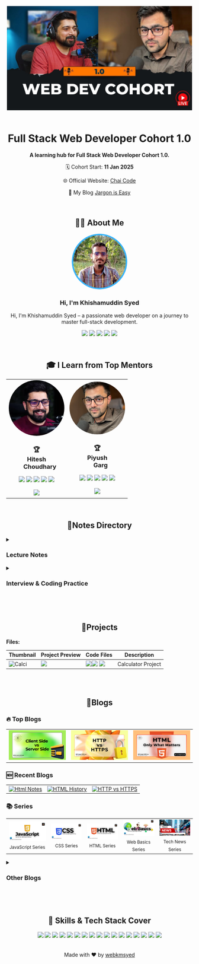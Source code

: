 <!------------------------------------------------------------------Hero Section------------------------------------------------------------------------------------------------------------------>

<div align="center">  
  <img alt="Cohort Banner" src="assets/banner/cohort_banner.jpg" width="500">   
</div><br>

<h1 align="center"> Full Stack Web Developer Cohort 1.0 </h1>

<p align="center"><b>A learning hub for Full Stack Web Developer Cohort 1.0.</b></p>
<p align="center">🗓️ Cohort Start: <b>11 Jan 2025</b></p>
<p align="center">🌐 Official Website: <a href="https://chaicode.com/">Chai Code</a></p>
<p align="center">📖 My Blog <a href="https://jargoniseasy.com/">Jargon is Easy</a></p><br/>

<!------------------------------------------------------------------About me Section------------------------------------------------------------------------------------------------------------------>

<h2 align="center">👨‍💻 About Me</h2>

<p align="center">
  <img src="assets/avatar/syed.webp" alt="Khishamuddin Syed" width="150" style="border-radius: 100%;">
</p>

<h3 align="center">Hi, I'm Khishamuddin Syed</h3>
<p align="center">Hi, I'm Khishamuddin Syed – a passionate web developer on a journey to master full-stack development.</p>
<p align="center">
  <a href="https://www.linkedin.com/in/webkmsyed/"><img src="https://img.shields.io/badge/-Linkedin-0A66C2?style=for-the-badge&logo=LinkedIn&logoColor=white"></a>
  <a href="https://x.com/webkmsyed"><img src="https://img.shields.io/badge/-X-000000?style=for-the-badge&logo=Twitter&logoColor=white"></a>
  <a href="https://www.instagram.com/webkmsyed/"><img src="https://img.shields.io/badge/-Instagram-E4405F?style=for-the-badge&logo=Instagram&logoColor=white"></a>
  <a href="https://github.com/webkmsyed"><img src="https://img.shields.io/badge/-Github-181717?style=for-the-badge&logo=GitHub&logoColor=white"></a>
  <a href="https://hashnode.com/@webkmsyed"><img src="https://img.shields.io/badge/Hashnode-0A66C2?style=for-the-badge&logo=Hashnode&logoColor=white"></a>
</p><br/>


<!------------------------------------------------------------------Mentors Section------------------------------------------------------------------------------------------------------------------>

<h2 align="center">🎓 I Learn from Top Mentors</h2>

<table align="center">
  <tr>
    <td align="center" width="50%">
      <img src="assets/avatar/hitesh.webp" alt="Hitesh Choudhary" width="150px" style="border-radius: 100%;">
      <h3>🏆<br>Hitesh<br>&nbsp;&nbsp;&nbsp;&nbsp;Choudhary</h3>
      <a href="https://github.com/hiteshchoudhary"><img src="https://img.shields.io/badge/-Github-181717?style=for-the-badge&logo=GitHub&logoColor=white"></a>
      <a href="https://hiteshchoudhary.com/"><img src="https://img.shields.io/badge/Website-0e76a8?style=for-the-badge&logo=google-chrome&logoColor=white"></a>
      <a href="https://twitter.com/Hiteshdotcom"><img src="https://img.shields.io/badge/X-000000?style=for-the-badge&logo=Twitter&logoColor=black"></a>
      <a href="https://in.linkedin.com/in/hiteshchoudhary"><img src="https://img.shields.io/badge/Linkedin-0077B5?style=for-the-badge&logo=LinkedIn&logoColor=white"></a>
      <a href="https://www.youtube.com/@chaiaurcode"><img src="https://img.shields.io/badge/Chai%20Aur%20Code-FF0000?style=for-the-badge&logo=YouTube&logoColor=white"></a>
      <br><br>
      <img src="https://github-readme-stats.vercel.app/api?username=hiteshchoudhary&show_icons=true&theme=radical">
    </td>
    <td align="center" width="50%">
      <img src="assets/avatar/piyush.webp" alt="Piyush Garg" width="150px" style="border-radius: 100%;">
      <h3>🏆<br>Piyush<br>&nbsp;&nbsp;&nbsp;&nbsp;Garg</h3>
      <a href="https://github.com/piyushgarg-dev"><img src="https://img.shields.io/badge/-Github-181717?style=for-the-badge&logo=GitHub&logoColor=white"></a>
      <a href="https://www.piyushgarg.dev/"><img src="https://img.shields.io/badge/Website-0e76a8?style=for-the-badge&logo=google-chrome&logoColor=white"></a>
      <a href="https://twitter.com/piyushgarg_dev"><img src="https://img.shields.io/badge/X-000000?style=for-the-badge&logo=Twitter&logoColor=white"></a>
      <a href="https://in.linkedin.com/in/piyushgarg195"><img src="https://img.shields.io/badge/Linkedin-0077B5?style=for-the-badge&logo=LinkedIn&logoColor=white"></a>
      <a href="https://www.youtube.com/@piyushgargdev"><img src="https://img.shields.io/badge/Piyush%20Garg%20Dev-FF0000?style=for-the-badge&logo=YouTube&logoColor=white"></a>
      <br><br>
      <img src="https://github-readme-stats.vercel.app/api?username=piyushgarg-dev&show_icons=true&theme=radical">
    </td>
  </tr>
</table><br/>

<!------------------------------------------------------------------Notes Section---------------------------------------------------------------------------------------------------------------------------->

<h2 align="center">📌Notes Directory</h2>

<details>
  <summary><h3>Lecture Notes</h3></summary>
<details>
  <summary>Week 01</summary>

  **Files:**

  | Thumbnail | File Name        | Description             |
  | --------- | ---------------- | ----------------------- |
  | ![Thumb](path/to/thumbnail.png) | [Lecture01.js](Lecture%20Notes/Week%2001/Lecture01.js) | JavaScript code file |
  | ![Thumb](path/to/thumbnail.png) | [Notes.txt](Lecture%20Notes/Week%2001/Notes.txt)       | Text notes           |
  | ![Thumb](path/to/thumbnail.png) | [README.md](Lecture%20Notes/Week%2001/README.md)       | Markdown summary     |

</details>

<details>
  <summary>Week 02</summary>
  
  **Files:**
  
  | Thumbnail | File Name        | Description             |
  | --------- | ---------------- | ----------------------- |
  | ![Thumb](path/to/thumbnail.png) | [Lecture02.js](Lecture%20Notes/Week%2002/Lecture02.js) | JavaScript code file |
  | ![Thumb](path/to/thumbnail.png) | [Notes.txt](Lecture%20Notes/Week%2002/Notes.txt)       | Text notes           |
  | ![Thumb](path/to/thumbnail.png) | [README.md](Lecture%20Notes/Week%2002/README.md)       | Markdown summary     |
</details>

</details>

<details>
  <summary><h3>Interview & Coding Practice</h3></summary>

<details>
  <summary>JavaScript DSA</summary>
  
  **Files:**

  | Thumbnail | File Name         | Description         |
  | --------- | ----------------- | ------------------- |
  | ![Thumb](path/to/thumbnail.png) | [Practice1.js](Interview%20Coding%20Practice/Practice%20Set%201/Practice1.js) | Coding challenge    |
  | ![Thumb](path/to/thumbnail.png) | [TestCases.txt](Interview%20Coding%20Practice/Practice%20Set%201/TestCases.txt) | Test cases        |
</details>

<details>
  <summary>Machine Coding Round</summary>
  
  **Files:**

  | Thumbnail | File Name         | Description         |
  | --------- | ----------------- | ------------------- |
  | ![Thumb](path/to/thumbnail.png) | [Practice2.js](Interview%20Coding%20Practice/Practice%20Set%202/Practice2.js) | Coding challenge    |
  | ![Thumb](path/to/thumbnail.png) | [TestCases.txt](Interview%20Coding%20Practice/Practice%20Set%202/TestCases.txt) | Test cases          |
</details>

<details>
  <summary>Aptitude and Reasoning</summary>
  
  **Files:**

  | Thumbnail | File Name         | Description         |
  | --------- | ----------------- | ------------------- |
  | ![Thumb](path/to/thumbnail.png) | [Practice2.js](Interview%20Coding%20Practice/Practice%20Set%202/Practice2.js) | Coding challenge    |
  | ![Thumb](path/to/thumbnail.png) | [TestCases.txt](Interview%20Coding%20Practice/Practice%20Set%202/TestCases.txt) | Test cases          |
</details>

</details>
<br><br><br>

<!------------------------------------------------------------------Porject Section--------------------------------------------------------------------------------------------------------->

<h2 align="center">📌Projects</h2>

**Files:**

| Thumbnail | Project Preview | Code Files | Description |
| --------- | --------- | ----------- | ----------- |
| <img src="https://w7.pngwing.com/pngs/724/729/png-transparent-calculator-calculator-electronics-calculator-technology-thumbnail.png" alt="Calci" width="50px"> | <a href="https://hashnode.com/@webkmsyed"><img src="https://img.shields.io/badge/Calculator-0A66C2?style=for-the-badge&logo=Calculator&logoColor=white"></a> | <a href="#"><img src="https://img.shields.io/badge/HTML5-E34F26?style=for-the-badge&logo=html5&logoColor=white"></a><a href="#"><img src="https://img.shields.io/badge/CSS3-1572B6?style=for-the-badge&logo=css3&logoColor=white"></a> <a href="#"><img src="https://img.shields.io/badge/JavaScript-F7DF1E?style=for-the-badge&logo=javascript&logoColor=black"></a> | Calculator Project |

<br><br>

<!------------------------------------------------------------------Blog Section------------------------------------------------------------------------------------------------------------>


<h2 align="center">📌Blogs</h2>

### 🔥 Top Blogs

<table>
  <tr>
    <td align="center">
      <a href="https://jargoniseasy.com/client-side-vs-server-side">
        <img src="https://github.com/webkmsyed/webkmsyed/raw/main/images/blogPost/01.webp" alt="Client vs Server" width="200">
      </a>
    </td>
    <td align="center">
      <a href="https://jargoniseasy.com/http-vs-https">
        <img src="https://github.com/webkmsyed/webkmsyed/raw/main/images/blogPost/02.webp" alt="HTTP vs HTTPS" width="200">
      </a>
      <br/>
    </td>
    <td align="center">
      <a href="https://jargoniseasy.com/html-short-notes">
        <img src="https://github.com/webkmsyed/webkmsyed/raw/main/images/blogPost/03.webp" alt="HTML Short Notes" width="200">
      </a>
      <br/>
    </td>
  </tr>
</table>

### 🆕 Recent Blogs

<table>
  <tr>
    <td align="center">
      <a href="https://jargoniseasy.com/html-short-notes">
        <img src="https://cdn.hashnode.com/res/hashnode/image/upload/v1739378047924/b5d8f418-ddab-4605-8964-866bccfc750b.webp?w=1600&h=840&fit=crop&crop=entropy&auto=compress,format&format=webp" alt="Html Notes" width="200">
      </a>
    </td>
    <td align="center">
      <a href="https://jargoniseasy.com/the-html-theory">
        <img src="https://cdn.hashnode.com/res/hashnode/image/upload/v1739296912944/36b0dd1e-8b87-453d-870b-fdc42c0301a9.webp?w=1600&h=840&fit=crop&crop=entropy&auto=compress,format&format=webp" alt="HTML History" width="200">
      </a>
      <br/>
    </td>
    <td align="center">
      <a href="https://jargoniseasy.com/http-vs-https">
        <img src="https://cdn.hashnode.com/res/hashnode/image/upload/v1739176050382/c1b73cb9-9319-45d2-a413-adf69ac45a04.webp?w=1600&h=840&fit=crop&crop=entropy&auto=compress,format&format=webp" alt="HTTP vs HTTPS" width="200">
      </a>
      <br/>
    </td>
  </tr>
</table>

### 📚 Series

<table>
  <tr>
    <td align="center">
      <a href="https://jargoniseasy.com/series/javascript">
        <img src="assets/thumbnails/blog-series-thumbnails/js-cover.webp" alt="JavaScript Series" width="200">
      </a>
      <br/><sub>JavaScript Series</sub>
    </td>
    <td align="center">
      <a href="https://jargoniseasy.com/series/css">
        <img src="assets/thumbnails/blog-series-thumbnails/css-cover.webp" alt="CSS Series" width="200">
      </a>
      <br/><sub>CSS Series</sub>
    </td>
    <td align="center">
      <a href="https://jargoniseasy.com/series/html">
        <img src="assets/thumbnails/blog-series-thumbnails/html-cover.webp" alt="HTML Series" width="200">
      </a>
      <br/><sub>HTML Series</sub>
    </td>
    <td align="center">
      <a href="https://jargoniseasy.com/series/web-basics">
        <img src="assets/thumbnails/blog-series-thumbnails/web-basic-cover.webp" alt="Web Basics" width="200">
      </a>
      <br/><sub>Web Basics Series</sub>
    </td>
    <td align="center">
      <a href="https://jargoniseasy.com/series/tech-news">
        <img src="assets/thumbnails/blog-series-thumbnails/news-cover.webp" alt="HTML Series" width="200">
      </a>
      <br/><sub>Tech News Series</sub>
    </td>    
  </tr>
</table>


<details>
  <summary><h3>Other Blogs</h3></summary>

  
<details>  
  <summary><h4>Web Basics</h4><img src="assets/thumbnails/blog-series-thumbnails/web-basic-cover.webp" alt="Web Basics Series" width="200" style="border-radius: 15px;" margin="15px"></summary>
  
  | <a href="https://jargoniseasy.com/http-vs-https" target="_blank"><img src="https://cdn.hashnode.com/res/hashnode/image/upload/v1739176050382/c1b73cb9-9319-45d2-a413-adf69ac45a04.webp?w=1600&h=840&fit=crop&crop=entropy&auto=compress,format&format=webp" alt="HTTP v/s HTTPS" width="200"></a> | <a href="https://jargoniseasy.com/tcp-3-way-handshake" target="_blank"><img src="https://cdn.hashnode.com/res/hashnode/image/upload/v1738052939113/54662de0-86ea-4b6b-a0c8-ebb80ee59fe2.png?w=1600&h=840&fit=crop&crop=entropy&auto=compress,format&format=webp" alt="TCP/IP 3 wya handshake" width="200"></a> | <a href="https://jargoniseasy.com/tcpip-basics" target="_blank"><img src="https://cdn.hashnode.com/res/hashnode/image/upload/v1738000857920/997c9ce2-4647-4386-8085-4229f3e55e9e.png?w=1600&h=840&fit=crop&crop=entropy&auto=compress,format&format=webp" alt="TCP IP Basics" width="200"></a> |
  | ------------- | --------- | ----------- | 
  | <a href="https://jargoniseasy.com/client-side-vs-server-side" target="_blank"><img src="https://cdn.hashnode.com/res/hashnode/image/upload/v1737970308830/259c9930-5cda-4741-a229-c719520cd360.png?w=1600&h=840&fit=crop&crop=entropy&auto=compress,format&format=webp" alt="Client Side vs Server Side" width="200"></a> | <a href="https://jargoniseasy.com/dns-hierarchy-from-root-to-authoritative-servers" target="_blank"><img src="https://cdn.hashnode.com/res/hashnode/image/upload/v1737879891197/147e4e9e-7832-41ce-a9e0-91c6eff3bacf.png?w=1600&h=840&fit=crop&crop=entropy&auto=compress,format&format=webp" alt="DNS Server Hierarchy" width="200"></a> | <a href="https://jargoniseasy.com/browser-and-your-data-journey" target="_blank"><img src="https://cdn.hashnode.com/res/hashnode/image/upload/v1737565218797/8fe49aea-638f-4382-990a-ea46e44d22a0.png?w=1600&h=840&fit=crop&crop=entropy&auto=compress,format&format=webp" alt="Browser and Data Journey" width="200"></a> |

</details>

<details>  
  <summary><h4>HTML</h4><img src="assets/thumbnails/blog-series-thumbnails/html-cover.webp" alt="HTML Series" width="200" style="border-radius: 15px;" margin="15px"></summary>
  
  | <a href="#" target="_blank"></a> | <a href="#" target="_blank"></a> | <a href="#" target="_blank"></a> |
  | ------------- | --------- | ----------- | 
  | <a href="https://jargoniseasy.com/html-short-notes" target="_blank"><img src="https://cdn.hashnode.com/res/hashnode/image/upload/v1739378047924/b5d8f418-ddab-4605-8964-866bccfc750b.webp?w=1600&h=840&fit=crop&crop=entropy&auto=compress,format&format=webp" alt="HTML Exam Interview Notes" width="200"></a> | <a href="https://jargoniseasy.com/the-html-theory" target="_blank"><img src="https://cdn.hashnode.com/res/hashnode/image/upload/v1739296912944/36b0dd1e-8b87-453d-870b-fdc42c0301a9.webp?w=1600&h=840&fit=crop&crop=entropy&auto=compress,format&format=webp" alt="HTML Basics" width="200"></a> | <a href="https://jargoniseasy.com/series/html" target="_blank">Coming Soon</a> |

</details>

</details>

<!-- Samples of different blog grids-->
<!--
<a href="https://jargoniseasy.com/series/javascript" target="_blank"><img src="https://github.com/webkmsyed/webkmsyed/raw/main/images/blogPost/js-cover.webp" alt="JavaScript Series" width="200"></a>&nbsp;&nbsp;<a href="https://jargoniseasy.com/series/javascript" target="_blank"><img src="https://github.com/webkmsyed/webkmsyed/raw/main/images/blogPost/js-cover.webp" alt="JavaScript Series" width="200"></a>&nbsp;&nbsp;<a href="https://jargoniseasy.com/series/javascript" target="_blank"><img src="https://github.com/webkmsyed/webkmsyed/raw/main/images/blogPost/js-cover.webp" alt="JavaScript Series" width="200"></a>&nbsp;&nbsp;<a href="https://jargoniseasy.com/series/javascript" target="_blank"><img src="https://github.com/webkmsyed/webkmsyed/raw/main/images/blogPost/js-cover.webp" alt="JavaScript Series" width="200"></a>&nbsp;&nbsp;&nbsp;<a href="https://jargoniseasy.com/series/javascript" target="_blank"><img src="https://github.com/webkmsyed/webkmsyed/raw/main/images/blogPost/js-cover.webp" alt="JavaScript Series" width="200"></a>&nbsp;&nbsp;<a href="https://jargoniseasy.com/series/javascript" target="_blank"><img src="https://github.com/webkmsyed/webkmsyed/raw/main/images/blogPost/js-cover.webp" alt="JavaScript Series" width="200"></a>

<a href="https://jargoniseasy.com/series/javascript" target="_blank"><img src="https://github.com/webkmsyed/webkmsyed/raw/main/images/blogPost/js-cover.webp" alt="JavaScript Series" width="200" style="border-radius: 15px;" margin="15px"></a>
<a href="https://jargoniseasy.com/series/javascript" target="_blank"><img src="https://github.com/webkmsyed/webkmsyed/raw/main/images/blogPost/js-cover.webp" alt="JavaScript Series" width="200" style="border-radius: 15px;" margin="15px"></a>
<a href="https://jargoniseasy.com/series/javascript" target="_blank"><img src="https://github.com/webkmsyed/webkmsyed/raw/main/images/blogPost/js-cover.webp" alt="JavaScript Series" width="200" style="border-radius: 15px;" margin="15px"></a>
<a href="https://jargoniseasy.com/series/javascript" target="_blank"><img src="https://github.com/webkmsyed/webkmsyed/raw/main/images/blogPost/js-cover.webp" alt="JavaScript Series" width="200" style="border-radius: 15px;" margin="15px"></a>
-->
<br><br>

<!------------------------------------------------------------------Skills Section--------------------------------------------------------------------------------------------------------------->

<h2 align="center">🚀 Skills & Tech Stack Cover</h2>

<div align="center">
    <a href="#"><img src="https://img.shields.io/badge/HTML5-E34F26?style=for-the-badge&logo=html5&logoColor=white"></a>
    <a href="#"><img src="https://img.shields.io/badge/CSS3-1572B6?style=for-the-badge&logo=css3&logoColor=white"></a>
    <a href="#"><img src="https://img.shields.io/badge/JavaScript-F7DF1E?style=for-the-badge&logo=javascript&logoColor=black"></a>
    <a href="#"><img src="https://img.shields.io/badge/TypeScript-007ACC?style=for-the-badge&logo=typescript&logoColor=white"></a>
    <a href="#"><img src="https://img.shields.io/badge/React-61DAFB?style=for-the-badge&logo=react&logoColor=black"></a>
    <a href="#"><img src="https://img.shields.io/badge/Next.js-000000?style=for-the-badge&logo=nextdotjs&logoColor=white"></a>
    <a href="#"><img src="https://img.shields.io/badge/Node.js-339933?style=for-the-badge&logo=nodedotjs&logoColor=white"></a>
    <a href="#"><img src="https://img.shields.io/badge/Docker-2496ED?style=for-the-badge&logo=docker&logoColor=white"></a>
    <a href="#"><img src="https://img.shields.io/badge/Nginx-009639?style=for-the-badge&logo=nginx&logoColor=white"></a>
    <a href="#"><img src="https://img.shields.io/badge/MongoDB-47A248?style=for-the-badge&logo=mongodb&logoColor=white"></a>
    <a href="#"><img src="https://img.shields.io/badge/PostgreSQL-336791?style=for-the-badge&logo=postgresql&logoColor=white"></a>
    <a href="#"><img src="https://img.shields.io/badge/Mongoose-880000?style=for-the-badge&logo=mongodb&logoColor=white"></a>
    <a href="#"><img src="https://img.shields.io/badge/DevOps-FF5733?style=for-the-badge&logo=devops&logoColor=white"></a>
    <a href="#"><img src="https://img.shields.io/badge/AWS-232F3E?style=for-the-badge&logo=amazonaws&logoColor=white"></a>
    <a href="#"><img src="https://img.shields.io/badge/Turbo%20Repo-000000?style=for-the-badge&logo=turborepo&logoColor=white"></a>
    <a href="#"><img src="https://img.shields.io/badge/GitHub-181717?style=for-the-badge&logo=github&logoColor=white"></a>
    <a href="#"><img src="https://img.shields.io/badge/Socket.IO-010101?style=for-the-badge&logo=socketdotio&logoColor=white"></a>
</div>
<br><br>

<footer align="center">
  Made with ❤ by <a href="https://webkmsyed.com/">webkmsyed</a>
</footer>
